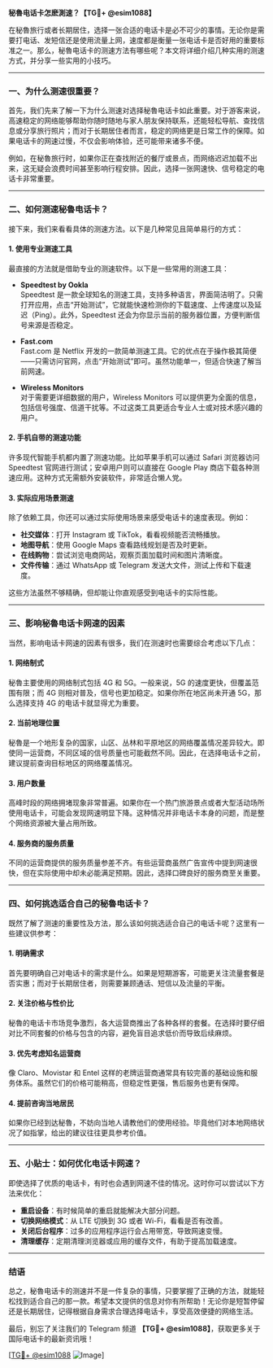 **秘魯电话卡怎麽測速？【TG💪+ @esim1088】**

在秘魯旅行或者长期居住，选择一张合适的电话卡是必不可少的事情。无论你是需要打电话、发短信还是使用流量上网，速度都是衡量一张电话卡是否好用的重要标准之一。那么，秘魯电话卡的测速方法有哪些呢？本文将详细介绍几种实用的测速方式，并分享一些实用的小技巧。

---

### **一、为什么测速很重要？**

首先，我们先来了解一下为什么测速对选择秘魯电话卡如此重要。对于游客来说，高速稳定的网络能够帮助你随时随地与家人朋友保持联系，还能轻松导航、查找信息或分享旅行照片；而对于长期居住者而言，稳定的网络更是日常工作的保障。如果电话卡的网速过慢，不仅会影响体验，还可能带来诸多不便。

例如，在秘魯旅行时，如果你正在查找附近的餐厅或景点，而网络迟迟加载不出来，这无疑会浪费时间甚至影响行程安排。因此，选择一张网速快、信号稳定的电话卡非常重要。

---

### **二、如何测速秘魯电话卡？**

接下来，我们来看看具体的测速方法。以下是几种常见且简单易行的方式：

#### **1. 使用专业测速工具**

最直接的方法就是借助专业的测速软件。以下是一些常用的测速工具：

- **Speedtest by Ookla**  
  Speedtest 是一款全球知名的测速工具，支持多种语言，界面简洁明了。只需打开应用，点击“开始测试”，它就能快速检测你的下载速度、上传速度以及延迟（Ping）。此外，Speedtest 还会为你显示当前的服务器位置，方便判断信号来源是否稳定。

- **Fast.com**  
  Fast.com 是 Netflix 开发的一款简单测速工具。它的优点在于操作极其简便——只需访问官网，点击“开始测试”即可。虽然功能单一，但适合快速了解当前网速。

- **Wireless Monitors**  
  对于需要更详细数据的用户，Wireless Monitors 可以提供更为全面的信息，包括信号强度、信道干扰等。不过这类工具更适合专业人士或对技术感兴趣的用户。

#### **2. 手机自带的测速功能**

许多现代智能手机都内置了测速功能。比如苹果手机可以通过 Safari 浏览器访问 Speedtest 官网进行测试；安卓用户则可以直接在 Google Play 商店下载各种测速应用。这种方式无需额外安装软件，非常适合懒人党。

#### **3. 实际应用场景测速**

除了依赖工具，你还可以通过实际使用场景来感受电话卡的速度表现。例如：

- **社交媒体**：打开 Instagram 或 TikTok，看看视频能否流畅播放。
- **地图导航**：使用 Google Maps 查看路线规划是否及时更新。
- **在线购物**：尝试浏览电商网站，观察页面加载时间和图片清晰度。
- **文件传输**：通过 WhatsApp 或 Telegram 发送大文件，测试上传和下载速度。

这些方法虽然不够精确，但却能让你直观感受到电话卡的实际性能。

---

### **三、影响秘魯电话卡网速的因素**

当然，影响电话卡网速的因素有很多，我们在测速时也需要综合考虑以下几点：

#### **1. 网络制式**
秘魯主要使用的网络制式包括 4G 和 5G。一般来说，5G 的速度更快，但覆盖范围有限；而 4G 则相对普及，信号也更加稳定。如果你所在地区尚未开通 5G，那么选择支持 4G 的电话卡就显得尤为重要。

#### **2. 当前地理位置**
秘魯是一个地形复杂的国家，山区、丛林和平原地区的网络覆盖情况差异较大。即使同一运营商，不同区域的信号质量也可能截然不同。因此，在选择电话卡之前，建议提前查询目标地区的网络覆盖情况。

#### **3. 用户数量**
高峰时段的网络拥堵现象非常普遍。如果你在一个热门旅游景点或者大型活动场所使用电话卡，可能会发现网速明显下降。这种情况并非电话卡本身的问题，而是整个网络资源被大量占用所致。

#### **4. 服务商的服务质量**
不同的运营商提供的服务质量参差不齐。有些运营商虽然广告宣传中提到网速很快，但在实际使用中却未必能满足预期。因此，选择口碑良好的服务商至关重要。

---

### **四、如何挑选适合自己的秘魯电话卡？**

既然了解了测速的重要性及方法，那么该如何挑选适合自己的电话卡呢？这里有一些建议供参考：

#### **1. 明确需求**
首先要明确自己对电话卡的需求是什么。如果是短期游客，可能更关注流量套餐是否实惠；而对于长期居住者，则需要兼顾通话、短信以及流量的平衡。

#### **2. 关注价格与性价比**
秘魯的电话卡市场竞争激烈，各大运营商推出了各种各样的套餐。在选择时要仔细对比不同套餐的价格与包含的内容，避免盲目追求低价而导致后续麻烦。

#### **3. 优先考虑知名运营商**
像 Claro、Movistar 和 Entel 这样的老牌运营商通常具有较完善的基础设施和服务体系。虽然它们的价格可能稍高，但稳定性更强，售后服务也更有保障。

#### **4. 提前咨询当地居民**
如果你已经到达秘魯，不妨向当地人请教他们的使用经验。毕竟他们对本地网络状况了如指掌，给出的建议往往更具参考价值。

---

### **五、小贴士：如何优化电话卡网速？**

即使选择了优质的电话卡，有时也会遇到网速不佳的情况。这时你可以尝试以下方法来优化：

- **重启设备**：有时候简单的重启就能解决大部分问题。
- **切换网络模式**：从 LTE 切换到 3G 或者 Wi-Fi，看看是否有改善。
- **关闭后台程序**：过多的应用程序运行会占用带宽，导致网速变慢。
- **清理缓存**：定期清理浏览器或应用的缓存文件，有助于提高加载速度。

---

### **结语**

总之，秘魯电话卡的测速并不是一件复杂的事情，只要掌握了正确的方法，就能轻松找到适合自己的那一款。希望本文提供的信息对你有所帮助！无论你是短暂停留还是长期居住，记得根据自身需求合理选择电话卡，享受高效便捷的网络生活。

最后，别忘了关注我们的 Telegram 频道 **【TG💪+ @esim1088】**，获取更多关于国际电话卡的最新资讯哦！

[[TG💪+ @esim1088](https://t.me/s/esim1088) ![Image](https://i.postimg.cc/4NQfJmqS/Snipaste-2025-05-13-00-14-12.png)]